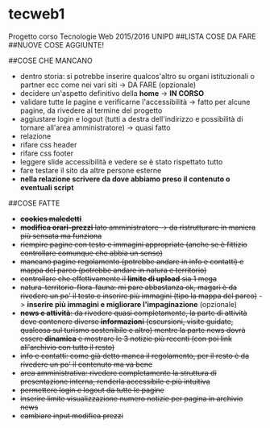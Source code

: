 ﻿# tecweb1
Progetto corso Tecnologie Web 2015/2016 UNIPD
##LISTA COSE DA FARE
##NUOVE COSE AGGIUNTE!

##COSE CHE MANCANO 
* dentro storia: si potrebbe inserire qualcos'altro su organi istituzionali o partner ecc come nei vari siti -> DA FARE (opzionale)
* decidere un'aspetto definitivo della **home** -> **IN CORSO**
* validare tutte le pagine e verificarne l'accessibilità -> fatto per alcune pagine, da rivedere al termine del progetto
* aggiustare login e logout (tutti a destra dell'indirizzo e possibilità di tornare all'area amministratore) -> quasi fatto
* relazione
* rifare css header
* rifare css footer
* leggere slide accessibilità e vedere se è stato rispettato tutto
* fare testare il sito da altre persone esterne
* **nella relazione scrivere da dove abbiamo preso il contenuto o eventuali script**

##COSE FATTE
* ~~**cookies maledetti**~~
* ~~**modifica orari-prezzi** lato amministratore -> da ristrutturare in maniera più sensata ma funziona~~
* ~~riempire pagine con testo e immagini appropriate (anche se è fittizio controllare comunque che abbia un senso)~~
* ~~mancano pagine regolamento (potrebbe andare in info e contatti) e mappa del parco (potrebbe andare in natura e territorio)~~
* ~~controllare che effettivamente il **limite di upload** sia 1 mega~~
* ~~natura-territorio-flora-fauna: mi pare abbastanza ok, magari è da rivedere un po' il testo e inserire più immagini (tipo la mappa del parco)~~ -> **inserire più immagini e migliorare l'impaginazione** (opzionale)
* ~~**news e attività**: da rivedere quasi completamente, la parte di attività deve contenere diverse **informazioni** (escursioni, visite guidate, qualcosa sul turismo sostenibile e altro) mentre la parte news dovrà essere **dinamica** e mostrare le 3 notizie più recenti (con poi link all'archivio con tutto il resto)~~
* ~~info e contatti: come già detto manca il regolamento, per il resto è da rivedere un po' il contenuto ma va bene~~ 
* ~~area amministrativa: rivedere completamente la struttura di presentazione interna, renderla accessibile e più intuitiva~~
* ~~permettere login e logout da tutte le pagine~~
* ~~inserire limite visualizzazione numero notizie per pagina in archivio news~~
* ~~cambiare input modifica prezzi~~
